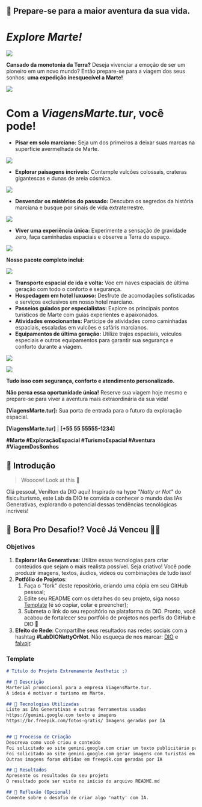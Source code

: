 ## 🚀 Prepare-se para a maior aventura da sua vida.

# ***Explore Marte!***

![](https://github.com/Leomtcwb/lab-natty-or-not/blob/main/journey-planet-mars-concept.jpg)


**Cansado da monotonia da Terra?** Deseja vivenciar a emoção de ser um pioneiro em um novo mundo? Então prepare-se para a viagem dos seus sonhos: **uma expedição inesquecível a Marte!**

![](https://github.com/Leomtcwb/lab-natty-or-not/blob/main/digital-art-moon-wallpaper.jpg)

# Com a ***ViagensMarte.tur***, você pode!

* **Pisar em solo marciano:** Seja um dos primeiros a deixar suas marcas na superfície avermelhada de Marte.

![](https://github.com/Leomtcwb/lab-natty-or-not/blob/main/Gemini_Generated_Image_n6g9wn6g9wn6g9wn.jpeg)

* **Explorar paisagens incríveis:** Contemple vulcões colossais, crateras gigantescas e dunas de areia cósmica.

![](https://github.com/Leomtcwb/lab-natty-or-not/blob/main/Gemini_Generated_Image_n6g9vn6g9vn6g9vn.jpeg)

* **Desvendar os mistérios do passado:** Descubra os segredos da história marciana e busque por sinais de vida extraterrestre.

![](https://github.com/Leomtcwb/lab-natty-or-not/blob/main/Gemini_Generated_Image_n6g9yn6g9yn6g9yn.jpeg)

* **Viver uma experiência única:** Experimente a sensação de gravidade zero, faça caminhadas espaciais e observe a Terra do espaço.

![](https://github.com/Leomtcwb/lab-natty-or-not/blob/main/Gemini_Generated_Image_n6g9zn6g9zn6g9zn.jpeg)


**Nosso pacote completo inclui:**

![](https://github.com/Leomtcwb/lab-natty-or-not/blob/main/Gemini_Generated_Image_n6g9xn6g9xn6g9xn.jpeg)

* **Transporte espacial de ida e volta:** Voe em naves espaciais de última geração com todo o conforto e segurança.
* **Hospedagem em hotel luxuoso:** Desfrute de acomodações sofisticadas e serviços exclusivos em nosso hotel marciano.
* **Passeios guiados por especialistas:** Explore os principais pontos turísticos de Marte com guias experientes e apaixonados.
* **Atividades emocionantes:** Participe de atividades como caminhadas espaciais, escaladas em vulcões e safáris marcianos.
* **Equipamentos de última geração:** Utilize trajes espaciais, veículos especiais e outros equipamentos para garantir sua segurança e conforto durante a viagem.

![](https://github.com/Leomtcwb/lab-natty-or-not/blob/main/Gemini_Generated_Image_rk4pcork4pcork4p.jpeg)

![](https://github.com/Leomtcwb/lab-natty-or-not/blob/main/Gemini_Generated_Image_rk4pcprk4pcprk4p.jpeg)

**Tudo isso com segurança, conforto e atendimento personalizado.**

**Não perca essa oportunidade única!** Reserve sua viagem hoje mesmo e prepare-se para viver a aventura mais extraordinária da sua vida!

**[ViagensMarte.tur]:** Sua porta de entrada para o futuro da exploração espacial.

**[ViagensMarte.tur]** | **[+55 55 55555-1234]**

**#Marte #ExploraçãoEspacial #TurismoEspacial #Aventura #ViagemDosSonhos**

## 🚀 Introdução

> Woooow! Look at this 👀

Olá pessoal, Venilton da DIO aqui! Inspirado na hype _"Natty or Not"_ do fisiculturismo, este Lab da DIO te convida a conhecer o mundo das IAs Generativas, explorando o potencial dessas tendências tecnológicas incríveis!

## 🎯 Bora Pro Desafio!? Você Já Venceu 💪🤓

### Objetivos

1. **Explorar IAs Generativas**: Utilize essas tecnologias para criar conteúdos que sejam o mais realista possível. Seja criativo! Você pode produzir imagens, textos, áudios, vídeos ou combinações de tudo isso!
1. **Potfólio de Projetos**:
    1. Faça o "fork" deste repositório, criando uma cópia em seu GitHub pessoal;
    2. Edite seu README com os detalhes do seu projeto, siga nosso [Template](#template) (é só copiar, colar e preencher);
    3. Submeta o link do seu repositório na plataforma da DIO. Pronto, você acabou de fortalecer seu portfólio de projetos nos perfis do GitHub e DIO 🚀
1. **Efeito de Rede**: Compartilhe seus resultados nas redes sociais com a hashtag **#LabDIONattyOrNot**. Não esqueça de nos marcar: [DIO](https://www.linkedin.com/school/dio-makethechange) e [falvojr](https://www.linkedin.com/in/falvojr).

### Template

```markdown
# Título do Projeto Extremamente Aesthetic ;)

## 📒 Descrição
Marterial promocional para a empresa ViagensMarte.tur.
A ideia é motivar o turismo em Marte.

## 🤖 Tecnologias Utilizadas
Liste as IAs Generativas e outras ferramentas usadas
https://gemini.google.com texto e imagens
https://br.freepik.com/fotos-gratis/ Imagens geradas por IA


## 🧐 Processo de Criação
Descreva como você criou o conteúdo
Foi solicitado ao site gemini.google.com criar um texto publicitário para completar um folder sobre turismo em marte
Foi solicitado ao site gemini.google.com gerar imagens com turistas em Marte.
Outras imagens foram obtidas em freepik.com geradas por IA

## 🚀 Resultados
Apresente os resultados do seu projeto
O resultado pode ser visto no início do arquivo README.md

## 💭 Reflexão (Opcional)
Comente sobre o desafio de criar algo 'natty' com IA.
```

